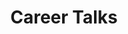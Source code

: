---
title: "Career Talks"
description: ""
icon: "https://i.imgur.com/wdMPUpw.jpg"
background: "https://i.imgur.com/7nbhssV.jpg"
---